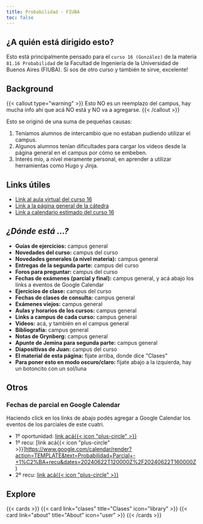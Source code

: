 ```yaml
---
title: Probabilidad - FIUBA
toc: false
---
```


## ¿A quién está dirigido esto?

Esto está principalmente pensado para el `curso 16 (González)` de la materia `81.16 Probabilidad` de la Facultad de Ingeniería de la Universidad de Buenos Aires (FIUBA). Si sos de otro curso y también te sirve, excelente!

## Background

{{< callout type="warning" >}}
  Esto NO es un reemplazo del campus, hay mucha info ahí que acá NO está y NO va a agregarse.
{{< /callout >}}

Esto se originó de una suma de pequeñas causas:
1. Teníamos alumnos de intercambio que no estaban pudiendo utilizar el campus.
2. Algunos alumnos tenían dificultades para cargar los videos desde la página general en el campus por cómo se embeben.
3. Interés mío, a nivel meramente personal, en aprender a utilizar herramientas como Hugo y Jinja.

## Links útiles

* [Link al aula virtual del curso 16](https://campusgrado.fi.uba.ar/course/view.php?id=97)
* [Link a la página general de la cátedra](https://campusgrado.fi.uba.ar/course/view.php?id=46)
* [Link a calendario estimado del curso 16](https://docs.google.com/spreadsheets/d/1TSbTAGfu-cXaNCAkGBRAr1JqqZVKO5FbHvQ7DqNtGTA)

## *¿Dónde está ...?*

* **Guías de ejercicios:** campus general
* **Novedades del curso:** campus del curso
* **Novedades generales (a nivel materia):** campus general
* **Entregas de la segunda parte:** campus del curso
* **Foros para preguntar:** campus del curso
* **Fechas de exámenes (parcial y final):** campus general, y acá abajo los links a eventos de Google Calendar
* **Ejercicios de clase:** campus del curso
* **Fechas de clases de consulta:** campus general
* **Exámenes viejos:** campus general
* **Aulas y horarios de los cursos:** campus general
* **Links a campus de cada curso:** campus general
* **Videos:** acá, y también en el campus general
* **Bibliografía:** campus general
* **Notas de Grynberg:**  campus general
* **Apunte de Jemina para segunda parte:** campus general
* **Diapositivas de Juan:** campus del curso
* **El material de esta página:** fijate arriba, donde dice "Clases"
* **Para poner esto en modo oscuro/claro:** fijate abajo a la izquierda, hay un botoncito con un sol/luna

## Otros

### Fechas de parcial en Google Calendar

Haciendo click en los links de abajo podés agregar a Google Calendar los eventos de los parciales de este cuatri.

* 1º oportunidad: [link acá{{< icon "plus-circle" >}}](https://www.google.com/calendar/render?action=TEMPLATE&text=Probabilidad+Parcial+-+1%C2%BA+oportunidad&dates=20240601T120000Z%2F20240601T160000Z)
* 1º recu: [link acá{{< icon "plus-circle" >}}]https://www.google.com/calendar/render?action=TEMPLATE&text=Probabilidad+Parcial+-+1%C2%BA+recu&dates=20240622T120000Z%2F20240622T160000Z)
* 2º recu: [link acá{{< icon "plus-circle" >}}](https://www.google.com/calendar/render?action=TEMPLATE&text=Probabilidad+Parcial+-+2%C2%BA+recu&dates=20240704T120000Z%2F20240704T160000Z)

## Explore

{{< cards >}}
  {{< card link="clases" title="Clases" icon="library" >}}
  {{< card link="about" title="About" icon="user" >}}
{{< /cards >}}
